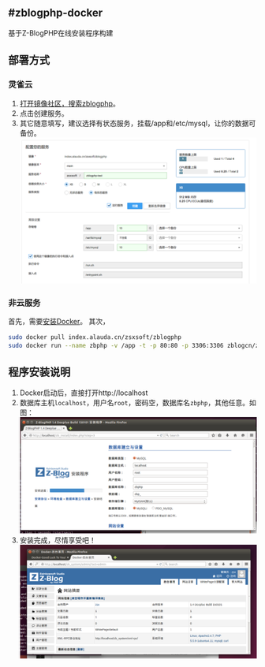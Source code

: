 #zblogphp-docker
---
基于Z-BlogPHP在线安装程序构建

## 部署方式
### 灵雀云

1. [打开镜像社区，搜索zblogphp](https://hub.alauda.cn/repos/search/?match_string=zsxsoft%2Fzblogphp)。
2. 点击创建服务。
3. 其它随意填写，建议选择有状态服务，挂载/app和/etc/mysql，让你的数据可备份。
![Alauda](images/image-alauda.png)

### 非云服务
首先，需要[安装Docker](http://yeasy.gitbooks.io/docker_practice/content/install/index.html)。
其次，
```bash
sudo docker pull index.alauda.cn/zsxsoft/zblogphp
sudo docker run --name zbphp -v /app -t -p 80:80 -p 3306:3306 zblogcn/zblogphp 
```

## 程序安装说明
1. Docker启动后，直接打开http://localhost
2. 数据库主机``localhost``，用户名``root``，密码空，数据库名``zbphp``，其他任意。如图：
![Install](images/image-install.png)
3. 安装完成，尽情享受吧！
![Finished](images/image-admin.png)
